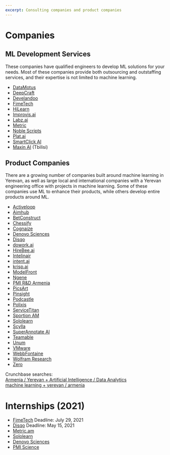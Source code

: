 ```yaml
---
excerpt: Consulting companies and product companies
---
```

# Companies

## ML Development Services

These companies have qualified engineers to develop ML solutions for your needs. Most of these companies provide both outsourcing and outstaffing services, and their expertise is not limited to machine learning.

* [DataMotus](https://datamotus.com/)
* [DeepCraft](https://deepcraft.io/)
* [Develandoo](https://develandoo.com/)
* [FimeTech](http://fimetech.com/)
* [HiLearn](https://hilearn.io/)
* [Improvis.ai](https://www.improvis.ai/)
* [Labz.ai](https://labz.ai)
* [Metric](https://metric.am)
* [Noble Scripts](https://noblescripts.com/)
* [Plat.ai](https://plat.ai/)
* [SmartClick AI](https://smartclick.ai/)
* [Maxin AI](https://maxinai.com/) (Tbilisi)


## Product Companies 

There are a growing number of companies built around machine learning in Yerevan, as well as large local and international companies with a Yerevan engineering office with projects in machine learning. Some of these companies use ML to enhance their products, while others develop entire products around ML.

* [Activeloop](https://activeloop.ai/)
* [Aimhub](http://aimhub.io/)
* [BetConstruct](https://www.betconstruct.com/)
* [Chessify](https://chessify.me/)
* [Cognaize](https://cognaize.com/)
* [Denovo Sciences](https://www.denovosciences.ai/)
* [Disqo](https://disqo.com/)
* [dowork.ai](https://dowork.ai/)
* [HireBee.ai](https://hirebee.ai)
* [Intelinair](https://www.intelinair.com/)
* [intent.ai](https://intent.ai/)
* [krisp.ai](https://krisp.ai)
* [ModelFront](https://www.modelfront.com/)
* [Ngene](https://www.ngene.co/)
* [PMI R&D Armenia](https://www.pmiscience.com/)
* [PicsArt](https://picsart.com/)
* [Pinsight](https://pinsight.ai/)
* [Podcastle](https://podcastle.ai/)
* [Polixis](https://polixis.com/)
* [ServiceTitan](https://www.servicetitan.com/)
* [Sportion AM](https://sportion.net)
* [Sololearn](https://www.sololearn.com)
* [Scylla](https://scylla.ai/)
* [SuperAnnotate AI](https://www.superannotate.ai)
* [Teamable](https://www.teamable.com/)
* [Unum](https://unum.am/)
* [VMware](https://www.vmware.com/)
* [WebbFontaine](https://webbfontaine.com/)
* [Wolfram Research](https://www.wolfram.com/)
* [Zero](https://www.zeroapp.ai/)


Crunchbase searches:  
[Armenia / Yerevan + Artificial Intelligence / Data Analytics](https://www.crunchbase.com/search/principals/c8c7a1b2c04a23a1d3bb6ad65222bc2f026889fd)  
[machine learning + yerevan / armenia](https://www.crunchbase.com/search/principals/529fe8082e93fe2d0fbc1461c77b52c377da61f0)

# Internships (2021)
* [FimeTech](https://staff.am/en/c-c-ai-data-science-python-intern) Deadline: July 29, 2021
* [Disqo](https://www.disqo.com/data-science-internship/) Deadline: May 15, 2021
* [Metric.am](https://docs.google.com/forms/d/1dT7UWJGEue-iUBtxEGxdgNHP-oluzoBF-8RnGsFsuYU/viewform)
* [Sololearn](https://docs.google.com/document/d/1mRd19J90t5CYQsJqO2T4rwSuvuigFAv8qiXiYSaxqZw/edit)
* [Denovo Sciences](https://www.notion.so/Intern-Data-Science-4ec80a3a278c4a448fe416d6e2abc413)
* [PMI Science](https://staff.am/en/inkompass-by-aspire-2021-internship-2)
